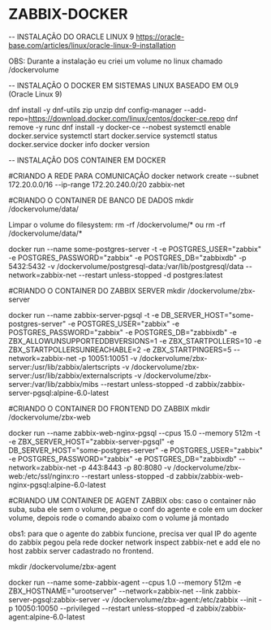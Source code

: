 # ZABBIX-DOCKER

-- INSTALAÇÃO DO ORACLE LINUX 9
https://oracle-base.com/articles/linux/oracle-linux-9-installation

OBS: Durante a instalação eu criei um volume no linux chamado /dockervolume

-- INSTALAÇÃO O DOCKER EM SISTEMAS LINUX BASEADO EM OL9 (Oracle Linux 9)

dnf install -y dnf-utils zip unzip
dnf config-manager --add-repo=https://download.docker.com/linux/centos/docker-ce.repo
dnf remove -y runc
dnf install -y docker-ce --nobest
systemctl enable docker.service
systemctl start docker.service
systemctl status docker.service
docker info
docker version

-- INSTALAÇÃO DOS CONTAINER EM DOCKER

#CRIANDO A REDE PARA COMUNICAÇÃO
docker network create --subnet 172.20.0.0/16 --ip-range 172.20.240.0/20 zabbix-net

#CRIANDO O CONTAINER DE BANCO DE DADOS
mkdir /dockervolume/data/

Limpar o volume do filesystem: rm -rf /dockervolume/* ou rm -rf /dockervolume/data/*

docker run --name some-postgres-server -t -e POSTGRES_USER="zabbix" -e POSTGRES_PASSWORD="zabbix" -e POSTGRES_DB="zabbixdb" -p 5432:5432 -v /dockervolume/postgresql-data:/var/lib/postgresql/data --network=zabbix-net --restart unless-stopped -d postgres:latest

#CRIANDO O CONTAINER DO ZABBIX SERVER
mkdir /dockervolume/zbx-server

docker run --name zabbix-server-pgsql -t -e DB_SERVER_HOST="some-postgres-server" -e POSTGRES_USER="zabbix" -e POSTGRES_PASSWORD="zabbix" -e POSTGRES_DB="zabbixdb" -e  ZBX_ALLOWUNSUPPORTEDDBVERSIONS=1 -e ZBX_STARTPOLLERS=10 -e ZBX_STARTPOLLERSUNREACHABLE=2 -e ZBX_STARTPINGERS=5 --network=zabbix-net -p 10051:10051 -v /dockervolume/zbx-server:/usr/lib/zabbix/alertscripts -v /dockervolume/zbx-server:/usr/lib/zabbix/externalscripts -v /dockervolume/zbx-server:/var/lib/zabbix/mibs --restart unless-stopped -d zabbix/zabbix-server-pgsql:alpine-6.0-latest

#CRIANDO O CONTAINER DO FRONTEND DO ZABBIX
mkdir /dockervolume/zbx-web

docker run --name zabbix-web-nginx-pgsql --cpus 15.0 --memory 512m -t -e ZBX_SERVER_HOST="zabbix-server-pgsql" -e DB_SERVER_HOST="some-postgres-server" -e POSTGRES_USER="zabbix" -e  POSTGRES_PASSWORD="zabbix" -e POSTGRES_DB="zabbixdb" --network=zabbix-net -p 443:8443 -p 80:8080 -v /dockervolume/zbx-web:/etc/ssl/nginx:ro --restart unless-stopped -d  zabbix/zabbix-web-nginx-pgsql:alpine-6.0-latest

#CRIANDO UM CONTAINER DE AGENT ZABBIX
obs: caso o container não suba, suba ele sem o volume, pegue o conf do agente e cole em um docker volume, depois rode o comando abaixo com o volume já montado

obs1: para que o agente do zabbix funcione, precisa ver qual IP do agente do zabbix pegou pela rede docker network inspect zabbix-net e add ele no host zabbix server cadastrado no frontend.

mkdir /dockervolume/zbx-agent

docker run --name some-zabbix-agent --cpus 1.0 --memory 512m -e ZBX_HOSTNAME="urootserver" --network=zabbix-net --link zabbix-server-pgsql:zabbix-server -v /dockervolume/zbx-agent:/etc/zabbix --init -p 10050:10050 --privileged --restart unless-stopped -d zabbix/zabbix-agent:alpine-6.0-latest
